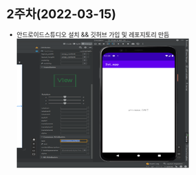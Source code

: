 # 2주차(2022-03-15)
- 안드로이드스튜디오 설치 && 깃허브 가입 및 레포지토리 만듬
<img width="400" height="300" src="./pic/2st_PNG.PNG"></img>
